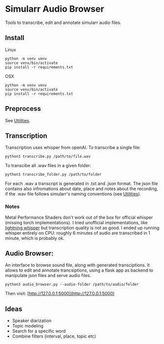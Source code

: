 # Simularr Audio Browser

Tools to transcribe, edit and annotate simularr audio files.

## Install
Linux
```
python -m venv venv
source venv/bin/activate
pip install -r requirements.txt
```
OSX
```
python -m venv venv
source venv/bin/activate
pip install -r requirements.txt
```

## Preprocess

See [Utilities](utilities/readme.md).

## Transcription

Transcription uses whisper from openAI. To transcribe a single file:
```
python3 transcribe.py /path/to/file.wav
```
To transcibe all .wav files in a given folder:
```
python3 transcribe_folder.py /path/to/folder
```
For each .wav a transcript is generated in .txt and .json format. The json file contains also infromations about date, place and notes about the recording, if the .wav file follows simularr's naming conventions (see [Utilities](utilities/readme.md)).

### Notes
Metal Performance Shaders don't work out of the box for official whisper (missing torch implementations). I tried unofficial implementations, like [lightning whisper](https://github.com/mustafaaljadery/lightning-whisper-mlx) but transcription quality is not as good. I ended up running whisper entirely on CPU: roughly 6 minutes of audio are transcribed in 1 minute, which is probably ok.

## Audio Browser:
An interface to browse sound file, along with generated transciptions. It allows to edit and annotate trancsiptions, using a flask app as backend to manipulate json files and serve audio files.
```
python3 audio_browser.py --audio-folder /path/to/audio/folder
```
Then visit: [http://127.0.0.1:5000](http://127.0.0.1:5000)

## Ideas
- Speaker diarization
- Topic modeling
- Search for a specific word
- Combine filters (interval, place, topic etc)
